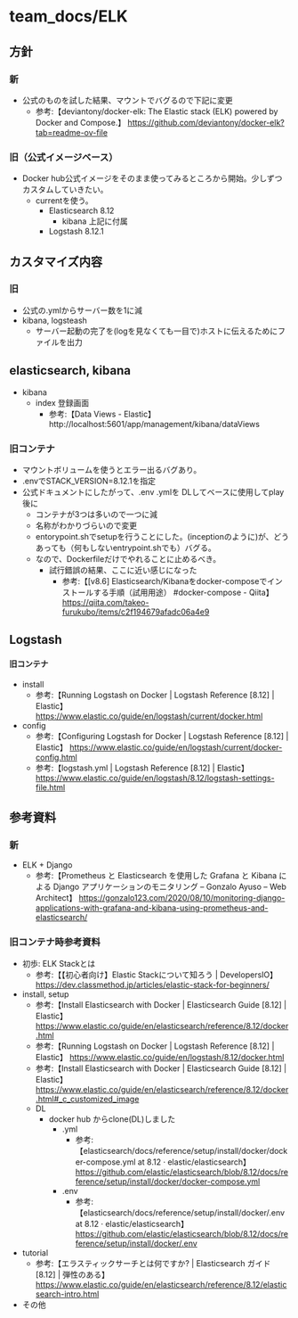# team_docs/ELK

## 方針

### 新
- 公式のものを試した結果、マウントでバグるので下記に変更
  - 参考:【deviantony/docker-elk: The Elastic stack (ELK) powered by Docker and Compose.】 https://github.com/deviantony/docker-elk?tab=readme-ov-file

### 旧（公式イメージベース）
- Docker hub公式イメージをそのまま使ってみるところから開始。少しずつカスタムしていきたい。
  - currentを使う。
    - Elasticsearch 8.12
      - kibana 上記に付属
    - Logstash 8.12.1

## カスタマイズ内容

### 旧
- 公式の.ymlからサーバー数を1に減
- kibana, logsteash
  - サーバー起動の完了を(logを見なくても一目で)ホストに伝えるためにファイルを出力

## elasticsearch, kibana

- kibana
  - index 登録画面
    - 参考:【Data Views - Elastic】 http://localhost:5601/app/management/kibana/dataViews
    
### 旧コンテナ

- マウントボリュームを使うとエラー出るバグあり。
- .envでSTACK_VERSION=8.12.1を指定
- 公式ドキュメントにしたがって、.env .ymlを DLしてベースに使用してplay後に
  - コンテナが3つは多いので一つに減
  - 名称がわかりづらいので変更
  - entorypoint.shでsetupを行うことにした。(inceptionのように)が、どうあっても（何もしないentrypoint.shでも）バグる。
  - なので、Dockerfileだけでやれることに止めるべき。
    - 試行錯誤の結果、ここに近い感じになった
      - 参考:【[v8.6] Elasticsearch/Kibanaをdocker-composeでインストールする手順（試用用途） #docker-compose - Qiita】 https://qiita.com/takeo-furukubo/items/c2f194679afadc06a4e9

## Logstash

#### 旧コンテナ

- install
  - 参考:【Running Logstash on Docker | Logstash Reference [8.12] | Elastic】 https://www.elastic.co/guide/en/logstash/current/docker.html
- config  
  - 参考:【Configuring Logstash for Docker | Logstash Reference [8.12] | Elastic】 https://www.elastic.co/guide/en/logstash/current/docker-config.html
  - 参考:【logstash.yml | Logstash Reference [8.12] | Elastic】 https://www.elastic.co/guide/en/logstash/8.12/logstash-settings-file.html 

## 参考資料

### 新

- ELK + Django
  - 参考:【Prometheus と Elasticsearch を使用した Grafana と Kibana による Django アプリケーションのモニタリング – Gonzalo Ayuso – Web Architect】 https://gonzalo123.com/2020/08/10/monitoring-django-applications-with-grafana-and-kibana-using-prometheus-and-elasticsearch/

### 旧コンテナ時参考資料

- 初歩: ELK Stackとは
  - 参考:【【初心者向け】Elastic Stackについて知ろう | DevelopersIO】 <https://dev.classmethod.jp/articles/elastic-stack-for-beginners/>
- install, setup
  - 参考:【Install Elasticsearch with Docker | Elasticsearch Guide [8.12] | Elastic】 <https://www.elastic.co/guide/en/elasticsearch/reference/8.12/docker.html>
  - 参考:【Running Logstash on Docker | Logstash Reference [8.12] | Elastic】 https://www.elastic.co/guide/en/logstash/8.12/docker.html
  - 参考:【Install Elasticsearch with Docker | Elasticsearch Guide [8.12] | Elastic】 <https://www.elastic.co/guide/en/elasticsearch/reference/8.12/docker.html#_c_customized_image>
  - DL  
    - docker hub からclone(DL)しました  
      - .yml
        - 参考:【elasticsearch/docs/reference/setup/install/docker/docker-compose.yml at 8.12 · elastic/elasticsearch】 <https://github.com/elastic/elasticsearch/blob/8.12/docs/reference/setup/install/docker/docker-compose.yml>
      - .env
        - 参考:【elasticsearch/docs/reference/setup/install/docker/.env at 8.12 · elastic/elasticsearch】 <https://github.com/elastic/elasticsearch/blob/8.12/docs/reference/setup/install/docker/.env>
- tutorial
  - 参考:【エラスティックサーチとは何ですか? | Elasticsearch ガイド [8.12] | 弾性のある】 <https://www.elastic.co/guide/en/elasticsearch/reference/8.12/elasticsearch-intro.html>  
- その他
